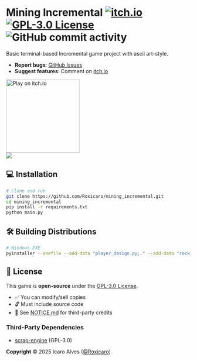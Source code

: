 # Mining Incremental [![itch.io](https://img.shields.io/badge/Available_on-itch.io-FA5C5C?logo=itchdotio)](https://roxicaro.itch.io/mining-incremental) [![GPL-3.0 License](https://img.shields.io/badge/License-GPLv3-blue.svg)](LICENSE) ![GitHub commit activity](https://img.shields.io/github/commit-activity/t/roxicaro/Mining_Incremental) 

Basic terminal-based Incremental game project with ascii art-style. 
- **Report bugs**: [GitHub Issues](https://github.com/Roxicaro/Mining_Incremental/issues)  
- **Suggest features**: Comment on [itch.io](https://roxicaro.itch.io/mining-incremental)  <br>
<a href="https://roxicaro.itch.io/mining-incremental">
  <img src="https://static.itch.io/images/badge.svg" alt="Play on itch.io" width="200">
</a>  
<br>
<img src = "https://github.com/Roxicaro/Mining_Incremental/blob/main/PrintScreens/gameplay.gif"></img>

## 💻 Installation
```bash
# Clone and run
git clone https://github.com/Roxicaro/mining_incremental.git
cd mining_incremental
pip install -r requirements.txt
python main.py
```

## 🛠️ Building Distributions
```bash
# Windows EXE
pyinstaller --onefile --add-data "player_design.py;." --add-data "rock_design.py;." --add-data "command_list.py;." --add-data "ascii_designs.py;." main.py
```

## 📜 License
This game is **open-source** under the [GPL-3.0 License](LICENSE).  
- ✅ You can modify/sell copies  
- 🔓 Must include source code  
- 📝 See [NOTICE.md](NOTICE.md) for third-party credits

### Third-Party Dependencies
- [scrap-engine](https://github.com/lxgr-linux/scrap-engine) (GPL-3.0)

**Copyright** © 2025 Icaro Alves ([@Roxicaro](https://github.com/Roxicaro))


